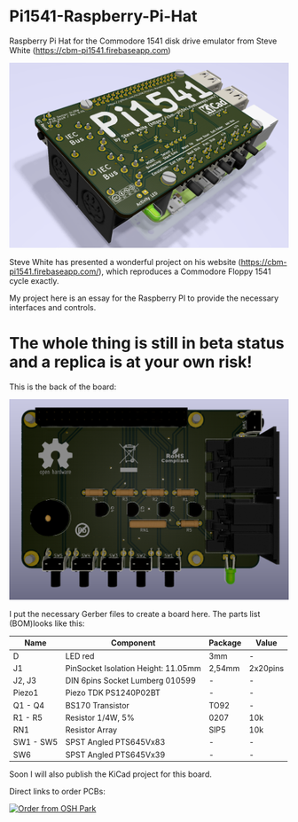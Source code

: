 # Pi1541-Raspberry-Pi-Hat
Raspberry Pi Hat for the Commodore 1541 disk drive emulator from Steve White (https://cbm-pi1541.firebaseapp.com)

![Alt text](image.png "3D Model from KiCad")
 
Steve White has presented a wonderful project on his website (https://cbm-pi1541.firebaseapp.com/), which reproduces a Commodore Floppy 1541 cycle exactly. 

My project here is an essay for the Raspberry PI to provide the necessary interfaces and controls.

# The whole thing is still in beta status and a replica is at your own risk!


This is the back of the board:

![Alt text](back.png "3D Model from KiCad")


I put the necessary Gerber files to create a board here. The parts list (BOM)looks like this:

|Name|Component|Package|Value|
--- |--- | --- | ---
|D|LED red|3mm|-|
|J1|PinSocket Isolation Height: 11.05mm|2,54mm|2x20pins|
|J2, J3|DIN 6pins Socket Lumberg 010599|-|-|
|Piezo1|Piezo TDK PS1240P02BT|-|-|
|Q1 - Q4|BS170 Transistor|TO92|-|
|R1 - R5|Resistor 1/4W, 5%|0207|10k|
|RN1|Resistor Array|SIP5|10k|
|SW1 - SW5|SPST Angled PTS645Vx83|-|-|
|SW6|SPST Angled PTS645Vx39|-|-|

Soon I will also publish the KiCad project for this board. 

Direct links to order PCBs:<br/>

<a href="https://oshpark.com/shared_projects/2aZQfJjQ"><img src="https://oshpark.com/assets/badge-5b7ec47045b78aef6eb9d83b3bac6b1920de805e9a0c227658eac6e19a045b9c.png" alt="Order from OSH Park"></img></a>
